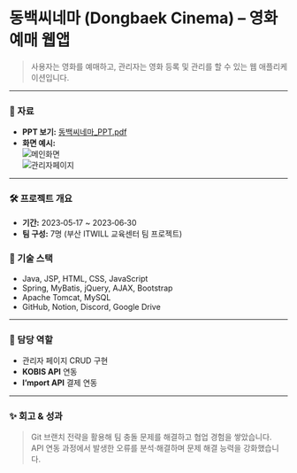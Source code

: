 # 동백씨네마 (Dongbaek Cinema) – 영화 예매 웹앱

> 사용자는 영화를 예매하고, 관리자는 영화 등록 및 관리를 할 수 있는 웹 애플리케이션입니다.

---

### 📌 자료
- **PPT 보기:** [동백씨네마_PPT.pdf](docs/동백씨네마.pdf)  
- **화면 예시:**  
  ![메인화면](screenshots/main.png)  
  ![관리자페이지](screenshots/admin.png)

---

### 🛠 프로젝트 개요
- **기간:** 2023‑05‑17 ~ 2023‑06‑30  
- **팀 구성:** 7명 (부산 ITWILL 교육센터 팀 프로젝트)  

### 🔧 기술 스택
- Java, JSP, HTML, CSS, JavaScript  
- Spring, MyBatis, jQuery, AJAX, Bootstrap  
- Apache Tomcat, MySQL  
- GitHub, Notion, Discord, Google Drive  

---

### 🎯 담당 역할
- 관리자 페이지 CRUD 구현  
- **KOBIS API** 연동  
- **I’mport API** 결제 연동  

---

### ✨ 회고 & 성과
> Git 브랜치 전략을 활용해 팀 충돌 문제를 해결하고 협업 경험을 쌓았습니다.  
> API 연동 과정에서 발생한 오류를 분석·해결하며 문제 해결 능력을 강화했습니다.
